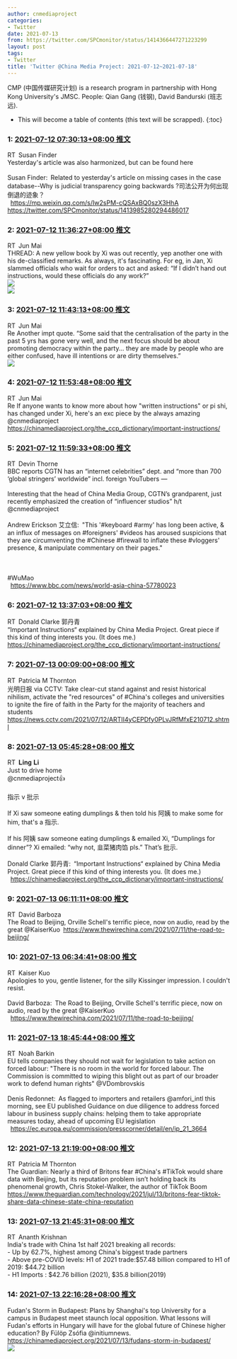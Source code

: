 ```yaml
---
author: cnmediaproject
categories:
- Twitter
date: 2021-07-13
from: https://twitter.com/SPCmonitor/status/1414366447271223299
layout: post
tags:
- Twitter
title: 'Twitter @China Media Project: 2021-07-12~2021-07-18'
---
```


CMP (中国传媒研究计划) is a research program in partnership with Hong Kong University's JMSC. People: Qian Gang (钱钢), David Bandurski (班志远). 

* This will become a table of contents (this text will be scrapped).
{:toc}

### 1: [2021-07-12 07:30:13+08:00 推文](https://twitter.com/SPCmonitor/status/1414366447271223299)

RT Susan Finder<br>Yesterday's article was also harmonized, but can be found here<br><br>Susan Finder: Related to yesterday's article on missing cases in the case database--Why is judicial transparency going backwards ?司法公开为何出现倒退的迹象？<br> <a href="https://mp.weixin.qq.com/s/Iw2sPM-cQSAxBQ0szX3HhA" target="_blank" rel="noopener noreferrer">https://mp.weixin.qq.com/s/Iw2sPM-cQSAxBQ0szX3HhA</a> <a href="https://twitter.com/SPCmonitor/status/1413985280294486017" target="_blank" rel="noopener noreferrer">https://twitter.com/SPCmonitor/status/1413985280294486017</a>

### 2: [2021-07-12 11:36:27+08:00 推文](https://twitter.com/Junmai1103/status/1414428415680159746)

RT Jun Mai<br>THREAD: A new yellow book by Xi was out recently, yep another one with his de-classified remarks. As always, it's fascinating. For eg, in Jan, Xi slammed officials who wait for orders to act and asked: “If I didn’t hand out instructions, would these officials do any work?”<br><img style src="https://pbs.twimg.com/media/E6EOXFJVEAMelL5?format=jpg&name=orig" referrerpolicy="no-referrer"><br><img style src="https://pbs.twimg.com/media/E6EOZjDVEAEwhYe?format=jpg&name=orig" referrerpolicy="no-referrer">

### 3: [2021-07-12 11:43:13+08:00 推文](https://twitter.com/Junmai1103/status/1414430117741297673)

RT Jun Mai<br>Re Another impt quote. “Some said that the centralisation of the party in the past 5 yrs has gone very well, and the next focus should be about promoting democracy within the party... they are made by people who are either confused, have ill intentions or are dirty themselves.”<br><img style src="https://pbs.twimg.com/media/E6EPqFfVUAMItJc?format=jpg&name=orig" referrerpolicy="no-referrer">

### 4: [2021-07-12 11:53:48+08:00 推文](https://twitter.com/Junmai1103/status/1414432779064922112)

RT Jun Mai<br>Re If anyone wants to know more about how "written instructions" or pi shi, has changed under Xi, here's an exc piece by the always amazing @cnmediaproject <a href="https://chinamediaproject.org/the_ccp_dictionary/important-instructions/" target="_blank" rel="noopener noreferrer">https://chinamediaproject.org/the_ccp_dictionary/important-instructions/</a>

### 5: [2021-07-12 11:59:33+08:00 推文](https://twitter.com/D_Thorne/status/1414434229346263041)

RT Devin Thorne<br>BBC reports CGTN has an “internet celebrities” dept. and “more than 700 ‘global stringers’ worldwide” incl. foreign YouTubers — <br><br>Interesting that the head of China Media Group, CGTN’s grandparent, just recently emphasized the creation of “influencer studios” h/t @cnmediaproject<br><br>Andrew Erickson 艾立信: "This '#keyboard #army' has long been active, & an influx of messages on #foreigners' #videos has aroused suspicions that they are circumventing the #Chinese #firewall to inflate these #vloggers' presence, & manipulate commentary on their pages."<br><br><br><br>#WuMao<br> <a href="https://www.bbc.com/news/world-asia-china-57780023" target="_blank" rel="noopener noreferrer">https://www.bbc.com/news/world-asia-china-57780023</a>

### 6: [2021-07-12 13:37:03+08:00 推文](https://twitter.com/donaldcclarke/status/1414458766213402627)

RT Donald Clarke 郭丹青<br>“Important Instructions“ explained by China Media Project. Great piece if this kind of thing interests you. (It does me.) <a href="https://chinamediaproject.org/the_ccp_dictionary/important-instructions/" target="_blank" rel="noopener noreferrer">https://chinamediaproject.org/the_ccp_dictionary/important-instructions/</a>

### 7: [2021-07-13 00:09:00+08:00 推文](https://twitter.com/PM_Thornton/status/1414617798802804741)

RT Patricia M Thornton<br>光明日报 via CCTV: Take clear-cut stand against and resist historical nihilism, activate the "red resources" of #China's colleges and universities to ignite the fire of faith in the Party for the majority of teachers and students <a href="https://news.cctv.com/2021/07/12/ARTII4yCEPDfy0PLvJRfMfxE210712.shtml" target="_blank" rel="noopener noreferrer">https://news.cctv.com/2021/07/12/ARTII4yCEPDfy0PLvJRfMfxE210712.shtml</a>

### 8: [2021-07-13 05:45:28+08:00 推文](https://twitter.com/lingli_vienna/status/1414702476339695620)

RT 𝐋𝐢𝐧𝐠 𝐋𝐢<br>Just to drive home <br>@cnmediaproject👍<br><br>指示 v 批示<br><br>If Xi saw someone eating dumplings & then told his 阿姨 to make some for him, that's a 指示. <br><br>If his 阿姨 saw someone eating dumplings & emailed Xi, “Dumplings for dinner”? Xi emailed: “why not, 韭菜猪肉馅 pls.” That’s 批示.<br><br>Donald Clarke 郭丹青: “Important Instructions“ explained by China Media Project. Great piece if this kind of thing interests you. (It does me.)<br> <a href="https://chinamediaproject.org/the_ccp_dictionary/important-instructions/" target="_blank" rel="noopener noreferrer">https://chinamediaproject.org/the_ccp_dictionary/important-instructions/</a>

### 9: [2021-07-13 06:11:11+08:00 推文](https://twitter.com/DavidBarboza2/status/1414708947026591746)

RT David Barboza<br>The Road to Beijing, Orville Schell's terrific piece, now on audio, read by the great @KaiserKuo <a href="https://www.thewirechina.com/2021/07/11/the-road-to-beijing/" target="_blank" rel="noopener noreferrer">https://www.thewirechina.com/2021/07/11/the-road-to-beijing/</a>

### 10: [2021-07-13 06:34:41+08:00 推文](https://twitter.com/KaiserKuo/status/1414714861318246403)

RT Kaiser Kuo<br>Apologies to you, gentle listener, for the silly Kissinger impression. I couldn't resist.<br><br>David Barboza: The Road to Beijing, Orville Schell's terrific piece, now on audio, read by the great @KaiserKuo<br> <a href="https://www.thewirechina.com/2021/07/11/the-road-to-beijing/" target="_blank" rel="noopener noreferrer">https://www.thewirechina.com/2021/07/11/the-road-to-beijing/</a>

### 11: [2021-07-13 18:45:44+08:00 推文](https://twitter.com/noahbarkin/status/1414898833448898561)

RT Noah Barkin<br>EU tells companies they should not wait for legislation to take action on forced labour: "There is no room in the world for forced labour. The Commission is committed to wiping this blight out as part of our broader work to defend human rights" @VDombrovskis<br><br>Denis Redonnet: As flagged to importers and retailers @amfori_intl this morning, see EU published Guidance on due diligence to address forced labour in business supply chains: helping them to take appropriate measures today, ahead of upcoming EU legislation<br> <a href="https://ec.europa.eu/commission/presscorner/detail/en/ip_21_3664" target="_blank" rel="noopener noreferrer">https://ec.europa.eu/commission/presscorner/detail/en/ip_21_3664</a>

### 12: [2021-07-13 21:19:00+08:00 推文](https://twitter.com/PM_Thornton/status/1414937404977422342)

RT Patricia M Thornton<br>The Guardian: Nearly a third of Britons fear #China's #TikTok would share data with Beijing, but its reputation problem isn’t holding back its phenomenal growth, Chris Stokel-Walker, the author of TikTok Boom <a href="https://www.theguardian.com/technology/2021/jul/13/britons-fear-tiktok-share-data-chinese-state-china-reputation" target="_blank" rel="noopener noreferrer">https://www.theguardian.com/technology/2021/jul/13/britons-fear-tiktok-share-data-chinese-state-china-reputation</a>

### 13: [2021-07-13 21:45:31+08:00 推文](https://twitter.com/ananthkrishnan/status/1414944076995219460)

RT Ananth Krishnan<br>India's trade with China 1st half 2021 breaking all records:<br>- Up by 62.7%, highest among China's biggest trade partners<br>- Above pre-COVID levels: H1 of 2021 trade:$57.48 billion compared to H1 of 2019: $44.72 billion<br>- H1 Imports : $42.76 billion (2021), $35.8 billion(2019)

### 14: [2021-07-13 22:16:28+08:00 推文](https://twitter.com/cnmediaproject/status/1414951866992144407)

Fudan's Storm in Budapest: Plans by Shanghai's top University for a campus in Budapest meet staunch local opposition. What lessons will Fudan's efforts in Hungary will have for the global future of Chinese higher education? By Fülöp Zsófia @initiumnews. <a href="https://chinamediaproject.org/2021/07/13/fudans-storm-in-budapest/" target="_blank" rel="noopener noreferrer">https://chinamediaproject.org/2021/07/13/fudans-storm-in-budapest/</a><br><img style src="https://pbs.twimg.com/media/E6LrMoWWUAM_G_c?format=jpg&name=orig" referrerpolicy="no-referrer">

